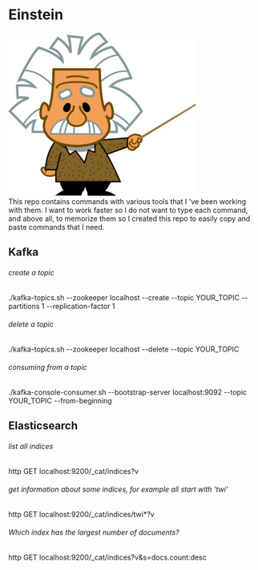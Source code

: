 # Einstein
![Einstein](https://github.com/mostafa-asg/einstein/blob/master/images/einstein.jpg)  
This repo contains commands with various tools that I 've been working with them. I want to work faster so 
I do not want to type each command, and above all, to memorize them so I created this repo to easily 
copy and paste commands that I need.

## Kafka
###### create a topic
./kafka-topics.sh --zookeeper localhost --create --topic YOUR_TOPIC --partitions 1 --replication-factor 1

###### delete a topic
./kafka-topics.sh --zookeeper localhost --delete --topic YOUR_TOPIC

###### consuming from a topic
./kafka-console-consumer.sh --bootstrap-server localhost:9092 --topic YOUR_TOPIC --from-beginning

## Elasticsearch
###### list all indices
http GET localhost:9200/_cat/indices?v

###### get information about some indices, for example all start with 'twi'
http GET localhost:9200/_cat/indices/twi*?v

###### Which index has the largest number of documents?
http GET localhost:9200/_cat/indices?v&s=docs.count:desc
